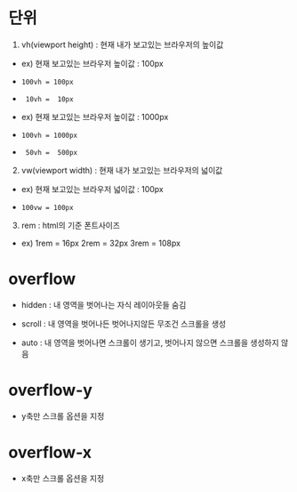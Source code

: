 # 단위
1. vh(viewport height) : 현재 내가 보고있는 브라우저의 높이값
- ex) 현재 보고있는 브라우저 높이값 : 100px
-     100vh = 100px
-      10vh =  10px
- ex) 현재 보고있는 브라우저 높이값 : 1000px
-     100vh = 1000px
-      50vh =  500px

2. vw(viewport width) : 현재 내가 보고있는 브라우저의 넓이값
- ex) 현재 보고있는 브라우저 넓이값 : 100px
-     100vw = 100px

3. rem : html의 기준 폰트사이즈
- ex) 1rem = 16px
      2rem = 32px
      3rem = 108px

# overflow 
- hidden : 내 영역을 벗어나는 자식 레이아웃들 숨김

- scroll : 내 영역을 벗어나든 벗어나지않든 무조건 스크롤을 생성

- auto : 내 영역을 벗어나면 스크롤이 생기고, 벗어나지 않으면 스크롤을 생성하지 않음

# overflow-y
- y축만 스크롤 옵션을 지정

# overflow-x
- x축만 스크롤 옵션을 지정